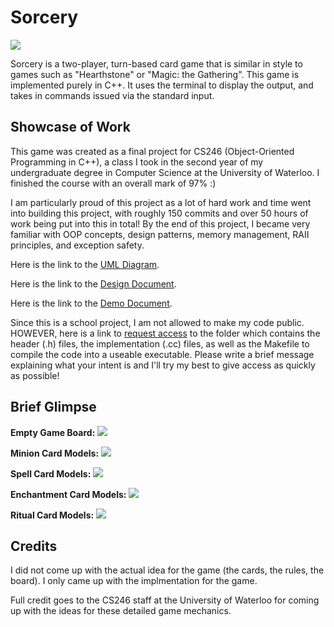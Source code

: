# Sorcery

<img src="https://imgur.com/m9pIElp.jpg">

Sorcery is a two-player, turn-based card game that is similar in style to games such as "Hearthstone" or "Magic: the Gathering". This game is implemented purely in C++. It uses the terminal to display the output, and takes in commands issued via the standard input.

Showcase of Work
------------
This game was created as a final project for CS246 (Object-Oriented Programming in C++), a class I took in the second year of my undergraduate degree in Computer Science at the University of Waterloo. I finished the course with an overall mark of 97% :)

I am particularly proud of this project as a lot of hard work and time went into building this project, with roughly 150 commits and over 50 hours of work being put into this in total! By the end of this project, I became very familiar with OOP concepts, design patterns, memory management, RAII principles, and exception safety.

Here is the link to the [UML Diagram](https://drive.google.com/file/d/1zPSCfSe4CZAqnkmgtCMECo0tryRJiAYu/view?usp=sharing).

Here is the link to the [Design Document](https://drive.google.com/file/d/1Zad_uvhdemwSA-tkfgUXuqHdiFnqr3Iv/view?usp=sharing).

Here is the link to the [Demo Document](https://drive.google.com/file/d/19QzYWR22JY5n08UsAzyFYoVe3GhzDEc8/view?usp=sharing).

Since this is a school project, I am not allowed to make my code public. HOWEVER, here is a link to [request access](https://drive.google.com/drive/folders/1rQe4pRyvggDsLiKOh14s-iLc84_MwX7j?usp=sharing) to the folder which contains the header (.h) files, the implementation (.cc) files, as well as the Makefile to compile the code into a useable executable. Please write a brief message explaining what your intent is and I'll try my best to give access as quickly as possible!

Brief Glimpse
------------
**Empty Game Board:**
<img src="https://imgur.com/tnQ6mVo.jpg">

**Minion Card Models:**
<img src="https://imgur.com/OAQPUXG.jpg">

**Spell Card Models:**
<img src="https://imgur.com/wue34SG.jpg">

**Enchantment Card Models:**
<img src="https://imgur.com/B8cw6EY.jpg">

**Ritual Card Models:**
<img src="https://imgur.com/Q9qwQ8i.jpg">


Credits
------------
I did not come up with the actual idea for the game (the cards, the rules, the board). I only came up with the implmentation for the game.

Full credit goes to the CS246 staff at the University of Waterloo for coming up with the ideas for these detailed game mechanics.
